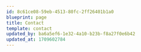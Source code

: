 ```yaml
---
id: 8c61ce08-59eb-4513-80fc-2ff26401b1a0
blueprint: page
title: Contact
template: contact
updated_by: ba6a5ef6-1e32-4a10-b23b-f8a27f0e6b42
updated_at: 1709602784
---
```

